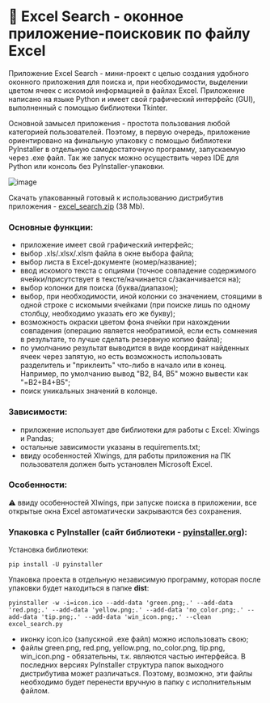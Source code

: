 # 🔎 Excel Search - оконное приложение-поисковик по файлу Excel
Приложение Excel Search - мини-проект с целью создания удобного оконного приложения для поиска и, при необходимости, выделении цветом ячеек с искомой информацией в файлах Excel. Приложение написано на языке Python и имеет свой графический интерфейс (GUI), выполненный с помощью библиотеки Tkinter.

Основной замысел приложения - простота пользования любой категорией пользователей. Поэтому, в первую очередь, приложение ориентировано на финальную упаковку с помощью библиотеки PyInstaller в отдельную самодостаточную программу, запускаемую через .exe файл. Так же запуск можно осуществить через IDE для Python или консоль без PyInstaller-упаковки.

![image](https://github.com/Anton-Kim/excel_search/assets/99246811/0f3f22d3-d644-4fbb-bdb3-631c1d21c479)

Скачать упакованный готовый к использованию дистрибутив приложения - [excel_search.zip](https://drive.google.com/file/d/1thvqQcsIF9x-uCb5bhDxFlTaSU1dhdK9/view?usp=sharing) (38 Mb).

### Основные функции:
- приложение имеет свой графический интерфейс;
- выбор .xls/.xlsx/.xlsm файла в окне выбора файла;
- выбор листа в Excel-документе (номер/название);
- ввод искомого текста с опциями (точное совпадение содержимого ячейки/присутствует в тексте/начинается с/заканчивается на);
- выбор колонки для поиска (буква/диапазон);
- выбор, при необходимости, иной колонки со значением, стоящими в одной строке с искомыми ячейками (при поиске лишь по одному столбцу, необходимо указать его же букву);
- возможность окраски цветом фона ячейки при нахождении совпадения (операцию является необратимой, если есть сомнения в результате, то лучше сделать резервную копию файла);
- по умолчанию результат выводится в виде координат найденных ячеек через запятую, но есть возможность использовать разделитель и "приклеить" что-либо в начало или в конец. Например, по умолчанию вывод "B2, B4, B5" можно вывести как "=B2+B4+B5";
- поиск уникальных значений в колонце.

### Зависимости:
- приложение использует две библиотеки для работы с Excel: Xlwings и Pandas;
- остальные зависимости указаны в requirements.txt;
- ввиду особенностей Xlwings, для работы приложения на ПК пользователя должен быть установлен Microsoft Excel.

### Особенности:
⚠️ ввиду особенностей Xlwings, при запуске поиска в приложении, все открытые окна Excel автоматически закрываются без сохранения.

### Упаковка с PyInstaller (сайт библиотеки - [pyinstaller.org](https://pyinstaller.org/)):
Установка библиотеки:
```
pip install -U pyinstaller
```
Упаковка проекта в отдельную независимую программу, которая после упаковки будет находиться в папке **dist**:
```
pyinstaller -w -i=icon.ico --add-data 'green.png;.' --add-data 'red.png;.' --add-data 'yellow.png;.' --add-data 'no_color.png;.' --add-data 'tip.png;.' --add-data 'win_icon.png;.' --clean excel_search.py
```
- иконку icon.ico (запускной .exe файл) можно использовать свою;
- файлы green.png, red.png, yellow.png, no_color.png, tip.png, win_icon.png - обязательны, т.к. являются частью интерфейса. В последних версиях PyInstaller структура папок выходного дистрибутива может различаться. Поэтому, возможно, эти файлы необходимо будет перенести вручную в папку с исполнительным файлом.
